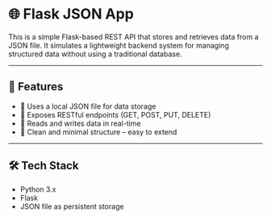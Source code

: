 # 🌐 Flask JSON App

This is a simple Flask-based REST API that stores and retrieves data from a JSON file. It simulates a lightweight backend system for managing structured data without using a traditional database.

---

## 🚀 Features

- 📄 Uses a local JSON file for data storage
- 🧾 Exposes RESTful endpoints (GET, POST, PUT, DELETE)
- 🔄 Reads and writes data in real-time
- 🧩 Clean and minimal structure – easy to extend

---

## 🛠 Tech Stack

- Python 3.x
- Flask
- JSON file as persistent storage
